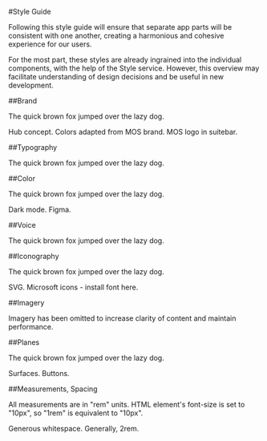 #Style Guide

Following this style guide will ensure that separate app parts will be consistent with one another, creating a harmonious and cohesive experience for our users.

For the most part, these styles are already ingrained into the individual components, with the help of the Style service. However, this overview may facilitate understanding of design decisions and be useful in new development.

##Brand

The quick brown fox jumped over the lazy dog.

Hub concept. Colors adapted from MOS brand. MOS logo in suitebar.

##Typography

The quick brown fox jumped over the lazy dog.

##Color

The quick brown fox jumped over the lazy dog.

Dark mode. Figma.

##Voice

The quick brown fox jumped over the lazy dog.

##Iconography

The quick brown fox jumped over the lazy dog.

SVG. Microsoft icons - install font here.

##Imagery

Imagery has been omitted to increase clarity of content and maintain performance.

##Planes

The quick brown fox jumped over the lazy dog.

Surfaces. Buttons.

##Measurements, Spacing

All measurements are in "rem" units. HTML element's font-size is set to "10px", so "1rem" is equivalent to "10px".

Generous whitespace. Generally, 2rem.